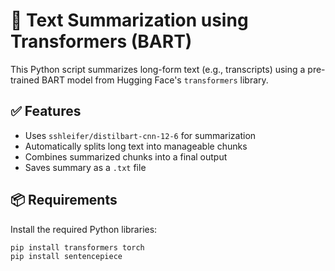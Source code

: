 # 🧠 Text Summarization using Transformers (BART)

This Python script summarizes long-form text (e.g., transcripts) using a pre-trained BART model from Hugging Face's `transformers` library.

## ✅ Features

- Uses `sshleifer/distilbart-cnn-12-6` for summarization
- Automatically splits long text into manageable chunks
- Combines summarized chunks into a final output
- Saves summary as a `.txt` file

## 📦 Requirements

Install the required Python libraries:

```bash
pip install transformers torch
pip install sentencepiece
